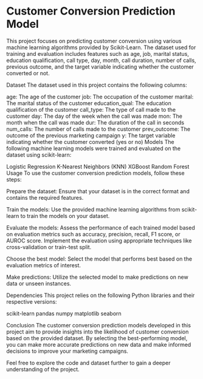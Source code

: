 # Customer Conversion Prediction Model

This project focuses on predicting customer conversion using various machine learning algorithms provided by Scikit-Learn. The dataset used for training and evaluation includes features such as age, job, marital status, education qualification, call type, day, month, call duration, number of calls, previous outcome, and the target variable indicating whether the customer converted or not.

Dataset
The dataset used in this project contains the following columns:

age: The age of the customer
job: The occupation of the customer
marital: The marital status of the customer
education_qual: The education qualification of the customer
call_type: The type of call made to the customer
day: The day of the week when the call was made
mon: The month when the call was made
dur: The duration of the call in seconds
num_calls: The number of calls made to the customer
prev_outcome: The outcome of the previous marketing campaign
y: The target variable indicating whether the customer converted (yes or no)
Models
The following machine learning models were trained and evaluated on the dataset using scikit-learn:

Logistic Regression
K-Nearest Neighbors (KNN)
XGBoost
Random Forest
Usage
To use the customer conversion prediction models, follow these steps:

Prepare the dataset: Ensure that your dataset is in the correct format and contains the required features.

Train the models: Use the provided machine learning algorithms from scikit-learn to train the models on your dataset.

Evaluate the models: Assess the performance of each trained model based on evaluation metrics such as accuracy, precision, recall, F1 score, or AUROC score. Implement the evaluation using appropriate techniques like cross-validation or train-test split.

Choose the best model: Select the model that performs best based on the evaluation metrics of interest.

Make predictions: Utilize the selected model to make predictions on new data or unseen instances.

Dependencies
This project relies on the following Python libraries and their respective versions:

scikit-learn
pandas
numpy
matplotlib
seaborn


Conclusion
The customer conversion prediction models developed in this project aim to provide insights into the likelihood of customer conversion based on the provided dataset. By selecting the best-performing model, you can make more accurate predictions on new data and make informed decisions to improve your marketing campaigns.

Feel free to explore the code and dataset further to gain a deeper understanding of the project.
